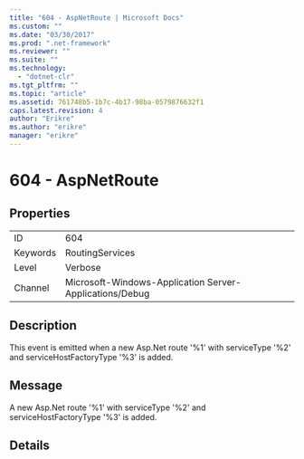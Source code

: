 ```yaml
---
title: "604 - AspNetRoute | Microsoft Docs"
ms.custom: ""
ms.date: "03/30/2017"
ms.prod: ".net-framework"
ms.reviewer: ""
ms.suite: ""
ms.technology: 
  - "dotnet-clr"
ms.tgt_pltfrm: ""
ms.topic: "article"
ms.assetid: 761748b5-1b7c-4b17-98ba-0579876632f1
caps.latest.revision: 4
author: "Erikre"
ms.author: "erikre"
manager: "erikre"
---
```

# 604 - AspNetRoute
## Properties  
  
|||  
|-|-|  
|ID|604|  
|Keywords|RoutingServices|  
|Level|Verbose|  
|Channel|Microsoft-Windows-Application Server-Applications/Debug|  
  
## Description  
 This event is emitted when a new Asp.Net route '%1' with serviceType '%2' and serviceHostFactoryType '%3' is added.  
  
## Message  
 A new Asp.Net route '%1' with serviceType '%2' and serviceHostFactoryType '%3' is added.  
  
## Details